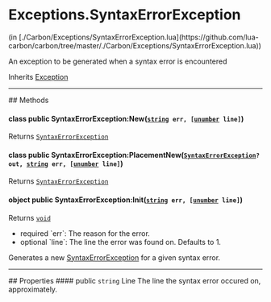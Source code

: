 <link href="../../style.css" rel="stylesheet" type="text/css"/>
<h1 class="class-title">Exceptions.SyntaxErrorException</h1>
<span class="file-link">(in [./Carbon/Exceptions/SyntaxErrorException.lua](https://github.com/lua-carbon/carbon/tree/master/./Carbon/Exceptions/SyntaxErrorException.lua))</span><br/>

An exception to be generated when a syntax error is encountered

<span class="bold">Inherits <a href="Classes/Exception">Exception</a></span>

<hr />
## Methods
<h4 class="method-name"><span class="doc-scope doc-class">class</span> <span class="doc-visibility doc-public">public</span> SyntaxErrorException:New(<code><a href="Types#string">string</a> err, [<a href="Types#unumber">unumber</a> line]</code>)</h4>
<p class="method-returns bold">Returns <code><a href="Classes/Exceptions.SyntaxErrorException">SyntaxErrorException</a></code></p><h4 class="method-name"><span class="doc-scope doc-class">class</span> <span class="doc-visibility doc-public">public</span> SyntaxErrorException:PlacementNew(<code><a href="Classes/Exceptions.SyntaxErrorException">SyntaxErrorException</a>? out, <a href="Types#string">string</a> err, [<a href="Types#unumber">unumber</a> line]</code>)</h4>
<p class="method-returns bold">Returns <code><a href="Classes/Exceptions.SyntaxErrorException">SyntaxErrorException</a></code></p>
<h4 class="method-name"><span class="doc-scope doc-object">object</span> <span class="doc-visibility doc-public">public</span> SyntaxErrorException:Init(<code><a href="Types#string">string</a> err, [<a href="Types#unumber">unumber</a> line]</code>)</h4>
<p class="method-returns bold">Returns <code><a href="Types#void">void</a></code></p>
<ul class="doc-arg-list">
<li><span class="doc-arg-level doc-required">required</span>  `err`: The reason for the error.</li>
<li><span class="doc-arg-level doc-optional">optional</span>  `line`: The line the error was found on. Defaults to 1.</li>
</ul>

Generates a new <a href="Classes/Exceptions.SyntaxErrorException">SyntaxErrorException</a> for a given syntax error.

<hr />
## Properties
#### <span class="doc-visibility doc-public">public</span> <code>string</code> Line
The line the syntax error occured on, approximately.